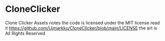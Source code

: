 # CloneClicker
Clone Clicker Assets
notes the code is licensed under the MIT license read it https://github.com/Uimarkku/CloneClicker/blob/main/LICENSE
the art is All Rights Reserved 

